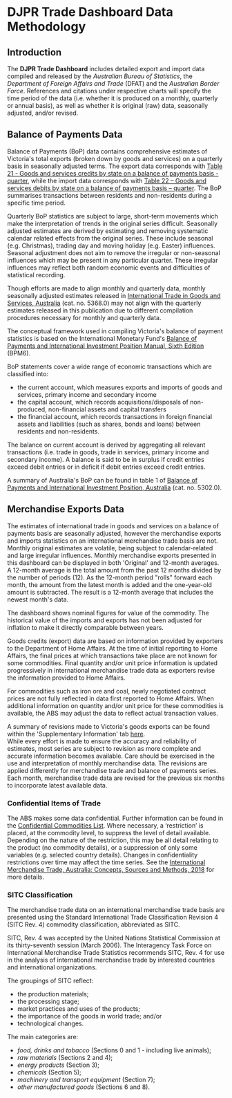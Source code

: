 # DJPR Trade Dashboard Data Methodology

## Introduction

The **DJPR Trade Dashboard** includes detailed export and import data compiled and released by the *Australian Bureau of Statistics*, the *Department of Foreign Affairs and Trade* (DFAT) and the *Australian Border Force*. References and citations under respective charts will specify the time period of the data (i.e. whether it is produced on a monthly, quarterly or annual basis), as well as whether it is original (raw) data, seasonally adjusted, and/or revised.

## Balance of Payments Data

Balance of Payments (BoP) data contains comprehensive estimates of Victoria's total exports (broken down by goods and services) on a quarterly basis in seasonally adjusted terms. The export data corresponds with [Table 21 - Goods and services credits by state on a balance of payments basis - quarter](https://www.abs.gov.au/statistics/economy/international-trade/balance-payments-and-international-investment-position-australia/latest-release), while the import data corresponds with [Table 22 – Goods and services debits by state on a balance of payments basis – quarter](https://www.abs.gov.au/statistics/economy/international-trade/balance-payments-and-international-investment-position-australia/latest-release#data-download). The BoP summarises transactions between residents and non-residents during a specific time period.  

Quarterly BoP statistics are subject to large, short-term movements which make the interpretation of trends in the original series difficult. Seasonally adjusted estimates are derived by estimating and removing systematic calendar related effects from the original series. These include seasonal (e.g. Christmas), trading day and moving holiday (e.g. Easter) influences. Seasonal adjustment does not aim to remove the irregular or non-seasonal influences which may be present in any particular quarter. These irregular influences may reflect both random economic events and difficulties of statistical recording. 

Though efforts are made to align monthly and quarterly data, monthly seasonally adjusted estimates released in [International Trade in Goods and Services, Australia](https://www.abs.gov.au/statistics/economy/international-trade/international-trade-goods-and-services-australia/latest-release) (cat. no. 5368.0) may not align with the quarterly estimates released in this publication due to different compilation procedures necessary for monthly and quarterly data. 

The conceptual framework used in compiling Victoria's balance of payment statistics is based on the International Monetary Fund's [Balance of Payments and International Investment Position Manual, Sixth Edition](https://www.imf.org/external/pubs/ft/bop/2007/bopman6.htm) (BPM6).  


BoP statements cover a wide range of economic transactions which are classified into: 

- the current account, which measures exports and imports of goods and services, primary income and secondary income  
- the capital account, which records acquisitions/disposals of non-produced, non-financial assets and capital transfers 
- the financial account, which records transactions in foreign financial assets and liabilities (such as shares, bonds and loans) between residents and non-residents.

The balance on current account is derived by aggregating all relevant transactions (i.e. trade in goods, trade in services, primary income and secondary income). A balance is said to be in surplus if credit entries exceed debit entries or in deficit if debit entries exceed credit entries. 

A summary of Australia's BoP can be found in table 1 of [Balance of Payments and International Investment Position, Australia](https://www.abs.gov.au/statistics/economy/international-trade/balance-payments-and-international-investment-position-australia/latest-release#data-download) (cat. no. 5302.0). 

## Merchandise Exports Data

The estimates of international trade in goods and services on a balance of payments basis are seasonally adjusted, however the merchandise exports and imports statistics on an international merchandise trade basis are not. Monthly original estimates are volatile, being subject to calendar-related and large irregular influences. Monthly merchandise exports presented in this dashboard can be displayed in both 'Original' and 12-month averages. A 12-month average is the total amount from the past 12 months divided by the number of periods (12). As the 12-month period "rolls" forward each month, the amount from the latest month is added and the one-year-old amount is subtracted. The result is a 12-month average that includes the newest month's data.  

The dashboard shows nominal figures for value of the commodity. The historical value of the imports and exports has not been adjusted for inflation to make it directly comparable between years. 
 
Goods credits (export) data are based on information provided by exporters to the Department of Home Affairs. At the time of initial reporting to Home Affairs, the final prices at which transactions take place are not known for some commodities. Final quantity and/or unit price information is updated progressively in international merchandise trade data as exporters revise the information provided to Home Affairs. 

For commodities such as iron ore and coal, newly negotiated contract prices are not fully reflected in data first reported to Home Affairs. When additional information on quantity and/or unit price for these commodities is available, the ABS may adjust the data to reflect actual transaction values. 

A summary of revisions made to Victoria's goods exports can be found within the 'Supplementary Information' tab [here](https://www.abs.gov.au/statistics/economy/international-trade/balance-payments-and-international-investment-position-australia/latest-release).  
While every effort is made to ensure the accuracy and reliability of estimates, most series are subject to revision as more complete and accurate information becomes available. Care should be exercised in the use and interpretation of monthly merchandise data. The revisions are applied differently for merchandise trade and balance of payments series. Each month, merchandise trade data are revised for the previous six months to incorporate latest available data. 

### Confidential Items of Trade

The ABS makes some data confidential. Further information can be found in the [Confidential Commodities List](https://www.abs.gov.au/statistics/economy/international-trade/international-merchandise-trade-confidential-commodities-list/latest-release#data-download). Where necessary, a ‘restriction’ is placed, at the commodity level, to suppress the level of detail available. Depending on the nature of the restriction, this may be all detail relating to the product (no commodity details), or a suppression of only some variables (e.g. selected country details). Changes in confidentiality restrictions over time may affect the time series. See the [International Merchandise Trade, Australia: Concepts, Sources and Methods, 2018](https://www.abs.gov.au/ausstats/abs@.nsf/mf/5489.0) for more details.

### SITC Classification

The merchandise trade data on an international merchandise trade basis are presented using the Standard International Trade Classification Revision 4 (SITC Rev. 4) commodity classification, abbreviated as SITC.  

SITC, Rev. 4 was accepted by the United Nations Statistical Commission at its thirty-seventh session (March 2006). The Interagency Task Force on International Merchandise Trade Statistics recommends SITC, Rev. 4 for use in the analysis of international merchandise trade by interested countries and international organizations. 

The groupings of SITC reflect: 

- the production materials;  
- the processing stage; 
- market practices and uses of the products; 
- the importance of the goods in world trade; and/or
- technological changes. 

The main categories are:

- *food, drinks and tobacco* (Sections 0 and 1 - including live animals);  
- *raw materials* (Sections 2 and 4); 
- *energy products* (Section 3); 
- *chemicals* (Section 5); 
- *machinery and transport equipment* (Section 7); 
- *other manufactured goods* (Sections 6 and 8). 


